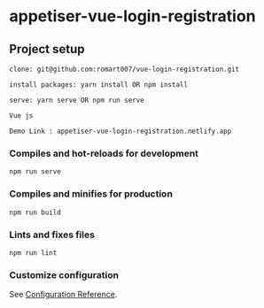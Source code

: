 # appetiser-vue-login-registration

## Project setup
```
clone: git@github.com:romart007/vue-login-registration.git
```

```
install packages: yarn install OR npm install
```

```
serve: yarn serve OR npm run serve
```

```
Vue js 

Demo Link : appetiser-vue-login-registration.netlify.app

```


### Compiles and hot-reloads for development
```
npm run serve
```

### Compiles and minifies for production
```
npm run build
```

### Lints and fixes files
```
npm run lint
```

### Customize configuration
See [Configuration Reference](https://cli.vuejs.org/config/).

